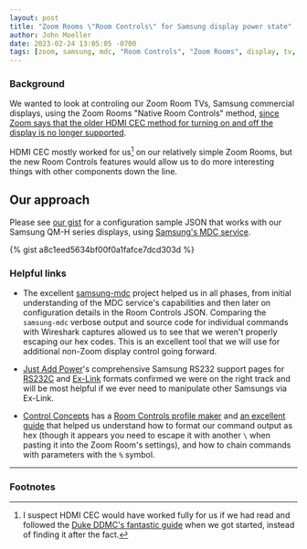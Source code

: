 ```yaml
---
layout: post
title: "Zoom Rooms \"Room Controls\" for Samsung display power state"
author: John Moeller
date: 2023-02-24 13:05:05 -0700
tags: [zoom, samsung, mdc, "Room Controls", "Zoom Rooms", display, tv, qm-h]
---
```


### Background ###

We wanted to look at controling our Zoom Room TVs, Samsung commercial displays, using the Zoom Rooms "Native Room Controls" method, [since Zoom says that the older HDMI CEC method for turning on and off the display is no longer supported](https://support.zoom.us/hc/en-us/articles/115003340906-Zoom-Rooms-display-systems-on-off). 

HDMI CEC mostly worked for us[^fn-duke-hdmicec] on our relatively simple Zoom Rooms, but the new Room Controls features would allow us to do more interesting things with other components down the line.

[^fn-duke-hdmicec]: I suspect HDMI CEC would have worked fully for us if we had read and followed the [Duke DDMC's fantastic guide](https://sites.duke.edu/ddmc/2019/01/17/zoom-room-tv-control-a-cec-story/) when we got started, instead of finding it after the fact.  

## Our approach ##
Please see [our gist](https://gist.github.com/jmoeller-ua/a8c1eed5634bf00f0a1fafce7dcd303d) for a configuration sample JSON  that works with our Samsung QM-H series displays, using [Samsung's MDC service](https://displaysolutions.samsung.com/fileDownload/21891). 

{% gist a8c1eed5634bf00f0a1fafce7dcd303d %}

### Helpful links ###

* The excellent [samsung-mdc](https://github.com/vgavro/samsung-mdc) project helped us in all phases, from initial understanding of the MDC service's capabilities and then later on configuration details in the Room Controls JSON. Comparing the `samsung-mdc` verbose output and source code for individual commands with Wireshark captures allowed us to see that we weren't properly escaping our hex codes. This is an excellent tool that we will use for additional non-Zoom display control going forward. 

* [Just Add Power](http://justaddpower.com/)'s comprehensive Samsung RS232 support pages for [RS232C](https://support.justaddpower.com/kb/article/245-samsung-rs232-control-rs232c/) and [Ex-Link](https://support.justaddpower.com/kb/article/16-samsung-rs232-control-exlink/) formats confirmed we were on the right track and will be most  helpful if we ever need to manipulate other Samsungs via Ex-Link. 

* [Control Concepts](https://controlconcepts.net) has a [Room Controls profile maker](https://controlconcepts.net/product/zoom-profile-maker/) and [an excellent guide](https://controlconcepts.net/zoom/assets/pdf/cci-zoom-room-controls-profile-maker-help.pdf) that helped us understand how to format our command output as hex (though it appears you need to escape it with another `\` when pasting it into the Zoom Room's settings), and how to chain commands with parameters with the `%` symbol. 


---
### Footnotes ###